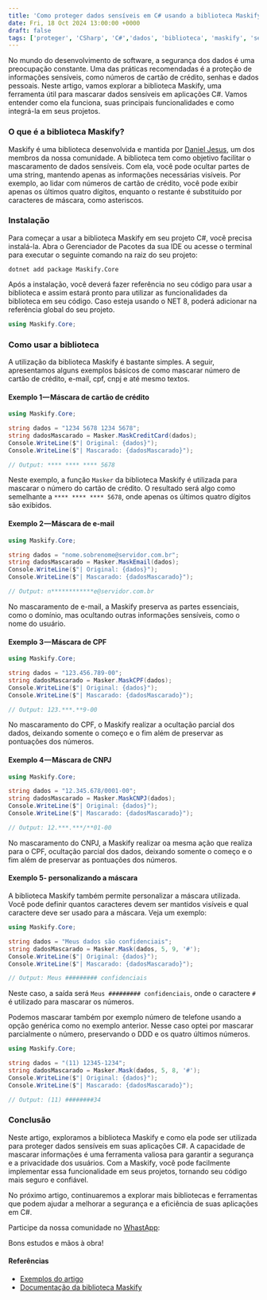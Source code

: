 ```yaml
---
title: 'Como proteger dados sensíveis em C# usando a biblioteca Maskify'
date: Fri, 18 Oct 2024 13:00:00 +0000
draft: false
tags: ['proteger', 'CSharp', 'C#','dados', 'biblioteca', 'maskify', 'sensiveis', 'NET 8']
---
```



No mundo do desenvolvimento de software, a segurança dos dados é uma preocupação constante. Uma das práticas recomendadas é a proteção de informações sensíveis, como números de cartão de crédito, senhas e dados pessoais. Neste artigo, vamos explorar a biblioteca Maskify, uma ferramenta útil para mascarar dados sensíveis em aplicações C#. Vamos entender como ela funciona, suas principais funcionalidades e como integrá-la em seus projetos.

### O que é a biblioteca Maskify?

Maskify é uma biblioteca desenvolvida e mantida por [Daniel Jesus](https://github.com/djesusnet), um dos membros da nossa comunidade. A biblioteca tem como objetivo facilitar o mascaramento de dados sensíveis. Com ela, você pode ocultar partes de uma string, mantendo apenas as informações necessárias visíveis. Por exemplo, ao lidar com números de cartão de crédito, você pode exibir apenas os últimos quatro dígitos, enquanto o restante é substituído por caracteres de máscara, como asteriscos.

### Instalação

Para começar a usar a biblioteca Maskify em seu projeto C#, você precisa instalá-la. Abra o Gerenciador de Pacotes da sua IDE ou acesse o terminal para executar o seguinte comando na raiz do seu projeto:


```shell
dotnet add package Maskify.Core
```

Após a instalação, você deverá fazer referência no seu código para usar a biblioteca e assim estará pronto para utilizar as funcionalidades da biblioteca em seu código. Caso esteja usando o NET 8, poderá adicionar na referência global do seu projeto.

```csharp
using Maskify.Core;
```

### Como usar a biblioteca

A utilização da biblioteca Maskify é bastante simples. A seguir, apresentamos alguns exemplos básicos de como mascarar número de cartão de crédito, e-mail, cpf, cnpj e até mesmo textos.

#### Exemplo 1 — Máscara de cartão de crédito

```csharp
using Maskify.Core;

string dados = "1234 5678 1234 5678";
string dadosMascarado = Masker.MaskCreditCard(dados);
Console.WriteLine($"| Original: {dados}");
Console.WriteLine($"| Mascarado: {dadosMascarado}");

// Output: **** **** **** 5678
```

Neste exemplo, a função `Masker` da biblioteca Maskify é utilizada para mascarar o número do cartão de crédito. O resultado será algo como semelhante a `**** **** **** 5678`, onde apenas os últimos quatro dígitos são exibidos.

#### Exemplo 2 — Máscara de e-mail

```csharp
using Maskify.Core;

string dados = "nome.sobrenome@servidor.com.br";
string dadosMascarado = Masker.MaskEmail(dados);
Console.WriteLine($"| Original: {dados}");
Console.WriteLine($"| Mascarado: {dadosMascarado}");

// Output: n************e@servidor.com.br
```
No mascaramento de e-mail, a Maskify preserva as partes essenciais, como o domínio, mas ocultando outras informações sensíveis, como o nome do usuário.

#### Exemplo 3 — Máscara de CPF

```csharp
using Maskify.Core;

string dados = "123.456.789-00";
string dadosMascarado = Masker.MaskCPF(dados);
Console.WriteLine($"| Original: {dados}");
Console.WriteLine($"| Mascarado: {dadosMascarado}");

// Output: 123.***.**9-00
```

No mascaramento do CPF, o Maskify realizar a ocultação parcial dos dados, deixando somente o começo e o fim além de preservar as pontuações dos números.

#### Exemplo 4 — Máscara de CNPJ

```csharp
using Maskify.Core;

string dados = "12.345.678/0001-00";
string dadosMascarado = Masker.MaskCNPJ(dados);
Console.WriteLine($"| Original: {dados}");
Console.WriteLine($"| Mascarado: {dadosMascarado}");

// Output: 12.***.***/**01-00
```

No mascaramento do CNPJ, a Maskify realizar oa mesma ação que realiza para o CPF, ocultação parcial dos dados, deixando somente o começo e o fim além de preservar as pontuações dos números.

#### Exemplo 5- personalizando a máscara

A biblioteca Maskify também permite personalizar a máscara utilizada. Você pode definir quantos caracteres devem ser mantidos visíveis e qual caractere deve ser usado para a máscara. Veja um exemplo:

```csharp
using Maskify.Core;

string dados = "Meus dados são confidenciais";
string dadosMascarado = Masker.Mask(dados, 5, 9, '#');
Console.WriteLine($"| Original: {dados}");
Console.WriteLine($"| Mascarado: {dadosMascarado}");

// Output: Meus ######### confidenciais
```

Neste caso, a saída será `Meus ######### confidenciais`, onde o caractere `#` é utilizado para mascarar os números.

Podemos mascarar também por exemplo número de telefone usando a opção genérica como no exemplo anterior. Nesse caso optei por mascarar parcialmente o número, preservando o DDD e os quatro últimos números.

```csharp
using Maskify.Core;

string dados = "(11) 12345-1234";
string dadosMascarado = Masker.Mask(dados, 5, 8, '#');
Console.WriteLine($"| Original: {dados}");
Console.WriteLine($"| Mascarado: {dadosMascarado}");

// Output: (11) ########34
```

### Conclusão

Neste artigo, exploramos a biblioteca Maskify e como ela pode ser utilizada para proteger dados sensíveis em suas aplicações C#. A capacidade de mascarar informações é uma ferramenta valiosa para garantir a segurança e a privacidade dos usuários. Com a Maskify, você pode facilmente implementar essa funcionalidade em seus projetos, tornando seu código mais seguro e confiável.

No próximo artigo, continuaremos a explorar mais bibliotecas e ferramentas que podem ajudar a melhorar a segurança e a eficiência de suas aplicações em C#. 

Participe da nossa comunidade no [WhastApp](https://chat.whatsapp.com/CYW7HUiK70xAmPpFx9mVMR): 

Bons estudos e mãos à obra!

#### Referências

- [Exemplos do artigo](https://github.com/csharpbrasil/exemplo-usando-maskify)
- [Documentação da biblioteca Maskify](https://github.com/djesusnet/Maskify.Core.Libray)


